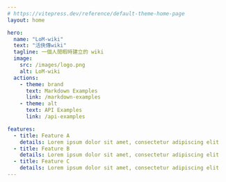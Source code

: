 ```yaml
---
# https://vitepress.dev/reference/default-theme-home-page
layout: home

hero:
  name: "LoM-wiki"
  text: "活俠傳wiki"
  tagline: 一個人閒暇時建立的 wiki
  image:
    src: /images/logo.png
    alt: LoM-wiki
  actions:
    - theme: brand
      text: Markdown Examples
      link: /markdown-examples
    - theme: alt
      text: API Examples
      link: /api-examples

features:
  - title: Feature A
    details: Lorem ipsum dolor sit amet, consectetur adipiscing elit
  - title: Feature B
    details: Lorem ipsum dolor sit amet, consectetur adipiscing elit
  - title: Feature C
    details: Lorem ipsum dolor sit amet, consectetur adipiscing elit
---
```


